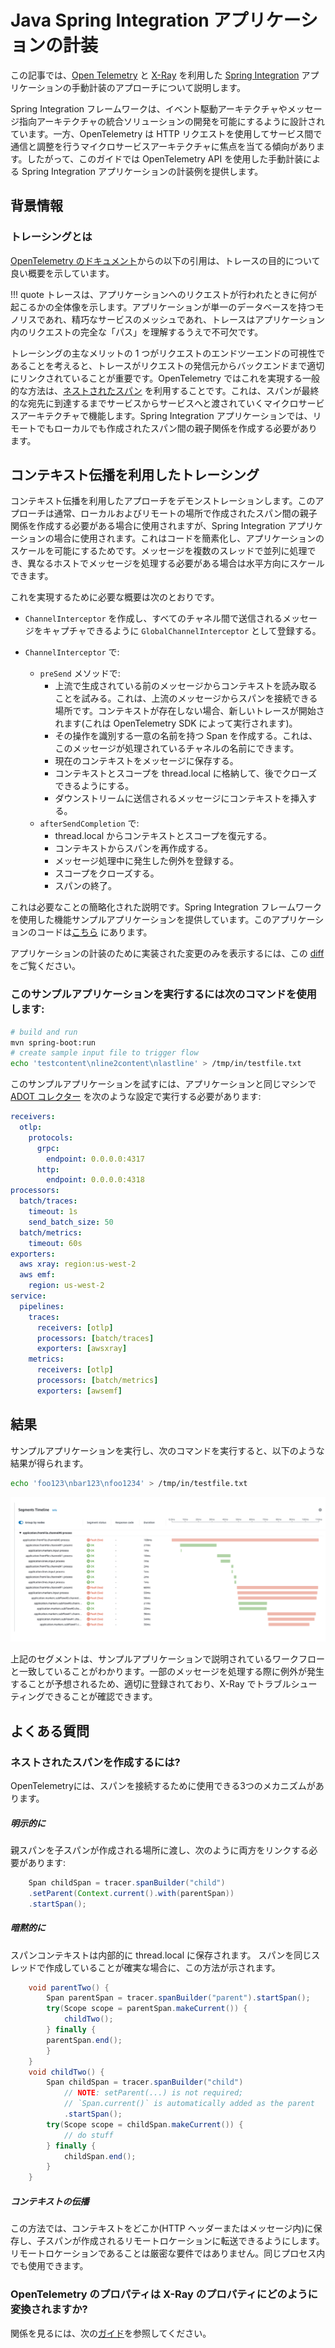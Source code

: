 # Java Spring Integration アプリケーションの計装

この記事では、[Open Telemetry](https://opentelemetry.io/) と [X-Ray](https://aws.amazon.com/xray/) を利用した [Spring Integration](https://docs.spring.io/spring-integration/reference/html/overview.html) アプリケーションの手動計装のアプローチについて説明します。

Spring Integration フレームワークは、イベント駆動アーキテクチャやメッセージ指向アーキテクチャの統合ソリューションの開発を可能にするように設計されています。一方、OpenTelemetry は HTTP リクエストを使用してサービス間で通信と調整を行うマイクロサービスアーキテクチャに焦点を当てる傾向があります。したがって、このガイドでは OpenTelemetry API を使用した手動計装による Spring Integration アプリケーションの計装例を提供します。

## 背景情報

### トレーシングとは

[OpenTelemetry のドキュメント](https://opentelemetry.io/docs/concepts/signals/traces/)からの以下の引用は、トレースの目的について良い概要を示しています。

!!! quote
    トレースは、アプリケーションへのリクエストが行われたときに何が起こるかの全体像を示します。アプリケーションが単一のデータベースを持つモノリスであれ、精巧なサービスのメッシュであれ、トレースはアプリケーション内のリクエストの完全な「パス」を理解するうえで不可欠です。

トレーシングの主なメリットの 1 つがリクエストのエンドツーエンドの可視性であることを考えると、トレースがリクエストの発信元からバックエンドまで適切にリンクされていることが重要です。OpenTelemetry ではこれを実現する一般的な方法は、[ネストされたスパン](https://opentelemetry.io/docs/instrumentation/java/manual/#create-nested-spans) を利用することです。これは、スパンが最終的な宛先に到達するまでサービスからサービスへと渡されていくマイクロサービスアーキテクチャで機能します。Spring Integration アプリケーションでは、リモートでもローカルでも作成されたスパン間の親子関係を作成する必要があります。

## コンテキスト伝播を利用したトレーシング

コンテキスト伝播を利用したアプローチをデモンストレーションします。このアプローチは通常、ローカルおよびリモートの場所で作成されたスパン間の親子関係を作成する必要がある場合に使用されますが、Spring Integration アプリケーションの場合に使用されます。これはコードを簡素化し、アプリケーションのスケールを可能にするためです。メッセージを複数のスレッドで並列に処理でき、異なるホストでメッセージを処理する必要がある場合は水平方向にスケールできます。

これを実現するために必要な概要は次のとおりです。

- ```ChannelInterceptor``` を作成し、すべてのチャネル間で送信されるメッセージをキャプチャできるように ```GlobalChannelInterceptor``` として登録する。

- ```ChannelInterceptor``` で:
  - ```preSend``` メソッドで:
    - 上流で生成されている前のメッセージからコンテキストを読み取ることを試みる。これは、上流のメッセージからスパンを接続できる場所です。コンテキストが存在しない場合、新しいトレースが開始されます(これは OpenTelemetry SDK によって実行されます)。
    - その操作を識別する一意の名前を持つ Span を作成する。これは、このメッセージが処理されているチャネルの名前にできます。
    - 現在のコンテキストをメッセージに保存する。
    - コンテキストとスコープを thread.local に格納して、後でクローズできるようにする。 
    - ダウンストリームに送信されるメッセージにコンテキストを挿入する。
  - ```afterSendCompletion``` で:
    - thread.local からコンテキストとスコープを復元する。
    - コンテキストからスパンを再作成する。
    - メッセージ処理中に発生した例外を登録する。
    - スコープをクローズする。
    - スパンの終了。

これは必要なことの簡略化された説明です。Spring Integration フレームワークを使用した機能サンプルアプリケーションを提供しています。このアプリケーションのコードは[こちら](https://github.com/rapphil/spring-integration-samples/tree/rapphil-5.5.x-otel/applications/file-split-ftp) にあります。

アプリケーションの計装のために実装された変更のみを表示するには、この [diff](https://github.com/rapphil/spring-integration-samples/compare/30e01ce9eefd8dae288eca44013810afa8c1a585..6f056a76350340a9658db0cad7fc12dbda505437) をご覧ください。

### このサンプルアプリケーションを実行するには次のコマンドを使用します:

``` bash
# build and run
mvn spring-boot:run
# create sample input file to trigger flow
echo 'testcontent\nline2content\nlastline' > /tmp/in/testfile.txt
```

このサンプルアプリケーションを試すには、アプリケーションと同じマシンで [ADOT コレクター](https://aws-otel.github.io/docs/getting-started/collector) を次のような設定で実行する必要があります:

``` yaml
receivers:
  otlp:
    protocols:
      grpc: 
        endpoint: 0.0.0.0:4317
      http:
        endpoint: 0.0.0.0:4318
processors:
  batch/traces:
    timeout: 1s
    send_batch_size: 50
  batch/metrics:
    timeout: 60s
exporters:
  aws xray: region:us-west-2
  aws emf:
    region: us-west-2
service:
  pipelines:
    traces:
      receivers: [otlp]
      processors: [batch/traces]
      exporters: [awsxray]
    metrics:
      receivers: [otlp]
      processors: [batch/metrics]
      exporters: [awsemf]
```

## 結果

サンプルアプリケーションを実行し、次のコマンドを実行すると、以下のような結果が得られます。

``` bash
echo 'foo123\nbar123\nfoo1234' > /tmp/in/testfile.txt
```

![X-Ray の結果](x-ray-results.png)

上記のセグメントは、サンプルアプリケーションで説明されているワークフローと一致していることがわかります。一部のメッセージを処理する際に例外が発生することが予想されるため、適切に登録されており、X-Ray でトラブルシューティングできることが確認できます。

## よくある質問

### ネストされたスパンを作成するには?

OpenTelemetryには、スパンを接続するために使用できる3つのメカニズムがあります。

##### 明示的に

親スパンを子スパンが作成される場所に渡し、次のように両方をリンクする必要があります:

``` java
    Span childSpan = tracer.spanBuilder("child")
    .setParent(Context.current().with(parentSpan)) 
    .startSpan();
```

##### 暗黙的に

スパンコンテキストは内部的に thread.local に保存されます。
スパンを同じスレッドで作成していることが確実な場合に、この方法が示されます。

``` java
    void parentTwo() {
        Span parentSpan = tracer.spanBuilder("parent").startSpan(); 
        try(Scope scope = parentSpan.makeCurrent()) {
            childTwo(); 
        } finally {
        parentSpan.end(); 
        }
    }
    void childTwo() {
        Span childSpan = tracer.spanBuilder("child")
            // NOTE: setParent(...) is not required;
            // `Span.current()` is automatically added as the parent 
            .startSpan();
        try(Scope scope = childSpan.makeCurrent()) { 
            // do stuff
        } finally {
            childSpan.end();
        } 
    }
```

##### コンテキストの伝播

この方法では、コンテキストをどこか(HTTP ヘッダーまたはメッセージ内)に保存し、子スパンが作成されるリモートロケーションに転送できるようにします。リモートロケーションであることは厳密な要件ではありません。同じプロセス内でも使用できます。

### OpenTelemetry のプロパティは X-Ray のプロパティにどのように変換されますか?

関係を見るには、次の[ガイド](https://opentelemetry.io/docs/instrumentation/java/manual/#context-propagation)を参照してください。
